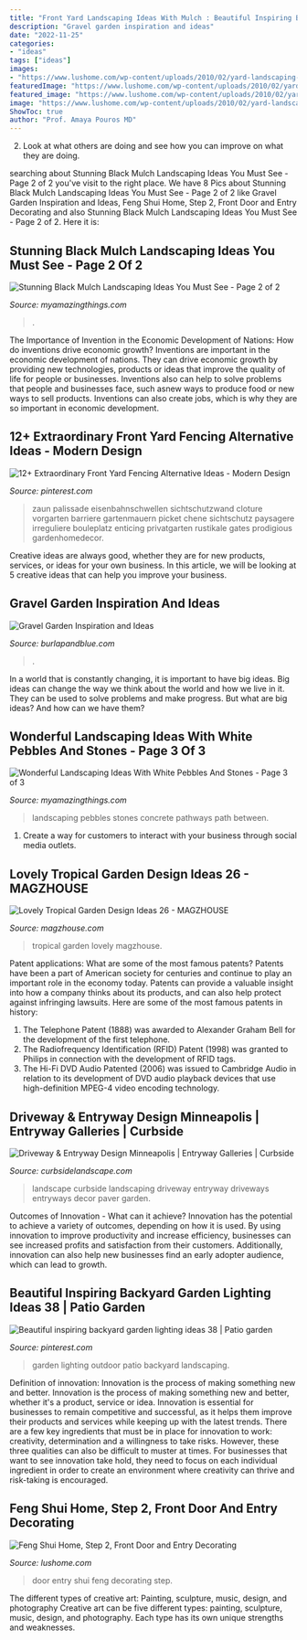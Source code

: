 ```yaml
---
title: "Front Yard Landscaping Ideas With Mulch : Beautiful Inspiring Backyard Garden Lighting Ideas 38"
description: "Gravel garden inspiration and ideas"
date: "2022-11-25"
categories:
- "ideas"
tags: ["ideas"]
images:
- "https://www.lushome.com/wp-content/uploads/2010/02/yard-landscaping-front-door-decorating-2.jpg"
featuredImage: "https://www.lushome.com/wp-content/uploads/2010/02/yard-landscaping-front-door-decorating-2.jpg"
featured_image: "https://www.lushome.com/wp-content/uploads/2010/02/yard-landscaping-front-door-decorating-2.jpg"
image: "https://www.lushome.com/wp-content/uploads/2010/02/yard-landscaping-front-door-decorating-2.jpg"
ShowToc: true
author: "Prof. Amaya Pouros MD"
---
```



2. Look at what others are doing and see how you can improve on what they are doing. 

	

		
searching about Stunning Black Mulch Landscaping Ideas You Must See - Page 2 of 2 you've visit to the right place. We have 8 Pics about Stunning Black Mulch Landscaping Ideas You Must See - Page 2 of 2 like Gravel Garden Inspiration and Ideas, Feng Shui Home, Step 2, Front Door and Entry Decorating and also Stunning Black Mulch Landscaping Ideas You Must See - Page 2 of 2. Here it is:
		
    
## Stunning Black Mulch Landscaping Ideas You Must See - Page 2 Of 2

<img loading=lazy src="https://myamazingthings.com/wp-content/uploads/2017/05/black-mulch.jpg" onerror="this.onerror=null;this.src='https://tse4.mm.bing.net/th?id=OIP.iSVExEKaTxogXafVStve9wHaJ4&amp;pid=15.1';" alt="Stunning Black Mulch Landscaping Ideas You Must See - Page 2 of 2">

_Source: myamazingthings.com_

>. 

	

The Importance of Invention in the Economic Development of Nations: How do inventions drive economic growth?
Inventions are important in the economic development of nations. They can drive economic growth by providing new technologies, products or ideas that improve the quality of life for people or businesses. Inventions also can help to solve problems that people and businesses face, such asnew ways to produce food or new ways to sell products. Inventions can also create jobs, which is why they are so important in economic development.

    
## 12+ Extraordinary Front Yard Fencing Alternative Ideas - Modern Design

<img loading=lazy src="https://i.pinimg.com/736x/5c/5a/53/5c5a539bd681696cad37ec3250e3ae38.jpg" onerror="this.onerror=null;this.src='https://tse4.mm.bing.net/th?id=OIP.VImZh6z93bD6lmSkNhkmEwHaNJ&amp;pid=15.1';" alt="12+ Extraordinary Front Yard Fencing Alternative Ideas - Modern Design">

_Source: pinterest.com_

>zaun palissade eisenbahnschwellen sichtschutzwand cloture vorgarten barriere gartenmauern picket chene sichtschutz paysagere irreguliere bouleplatz enticing privatgarten rustikale gates prodigious gardenhomedecor. 

	

Creative ideas are always good, whether they are for new products, services, or ideas for your own business. In this article, we will be looking at 5 creative ideas that can help you improve your business.

    
## Gravel Garden Inspiration And Ideas

<img loading=lazy src="https://www.burlapandblue.com/wp-content/uploads/2019/09/✔-62-Cool-and-Beautiful-Front-Yard-Landscaping-Ideas-62.jpg" onerror="this.onerror=null;this.src='https://tse3.mm.bing.net/th?id=OIP.R5TvXlG9RHpMYk0t_ddlLgHaKL&amp;pid=15.1';" alt="Gravel Garden Inspiration and Ideas">

_Source: burlapandblue.com_

>. 

	

In a world that is constantly changing, it is important to have big ideas. Big ideas can change the way we think about the world and how we live in it. They can be used to solve problems and make progress. But what are big ideas? And how can we have them?

    
## Wonderful Landscaping Ideas With White Pebbles And Stones - Page 3 Of 3

<img loading=lazy src="http://myamazingthings.com/wp-content/uploads/2017/03/path.jpg" onerror="this.onerror=null;this.src='https://tse4.mm.bing.net/th?id=OIP.JI40F9dl4A3Y2w14ZxKyXQHaFj&amp;pid=15.1';" alt="Wonderful Landscaping Ideas With White Pebbles And Stones - Page 3 of 3">

_Source: myamazingthings.com_

>landscaping pebbles stones concrete pathways path between. 

	

1. Create a way for customers to interact with your business through social media outlets.

    
## Lovely Tropical Garden Design Ideas 26 - MAGZHOUSE

<img loading=lazy src="https://i0.wp.com/magzhouse.com/wp-content/uploads/2019/08/Lovely-Tropical-Garden-Design-Ideas-26.jpg?fit=1024%2C1536&amp;ssl=1" onerror="this.onerror=null;this.src='https://tse3.mm.bing.net/th?id=OIP.mmTX83qhpSJR3ilqM4NpWgHaLH&amp;pid=15.1';" alt="Lovely Tropical Garden Design Ideas 26 - MAGZHOUSE">

_Source: magzhouse.com_

>tropical garden lovely magzhouse. 

	

Patent applications: What are some of the most famous patents?
Patents have been a part of American society for centuries and continue to play an important role in the economy today. Patents can provide a valuable insight into how a company thinks about its products, and can also help protect against infringing lawsuits. Here are some of the most famous patents in history: 
1. The Telephone Patent (1888) was awarded to Alexander Graham Bell for the development of the first telephone. 
2. The Radiofrequency Identification (RFID) Patent (1998) was granted to Philips in connection with the development of RFID tags. 
3. The Hi-Fi DVD Audio Patented (2006) was issued to Cambridge Audio in relation to its development of DVD audio playback devices that use high-definition MPEG-4 video encoding technology. 

    
## Driveway &amp; Entryway Design Minneapolis | Entryway Galleries | Curbside

<img loading=lazy src="https://www.curbsidelandscape.com/wp-content/uploads/2013/06/Drives_and_Entries_8.jpg" onerror="this.onerror=null;this.src='https://tse2.mm.bing.net/th?id=OIP.t7SA_UCJMNZAjZu1c6ur7AHaJ3&amp;pid=15.1';" alt="Driveway &amp; Entryway Design Minneapolis | Entryway Galleries | Curbside">

_Source: curbsidelandscape.com_

>landscape curbside landscaping driveway entryway driveways entryways decor paver garden. 

	

Outcomes of Innovation - What can it achieve?
Innovation has the potential to achieve a variety of outcomes, depending on how it is used. By using innovation to improve productivity and increase efficiency, businesses can see increased profits and satisfaction from their customers. Additionally, innovation can also help new businesses find an early adopter audience, which can lead to growth.

    
## Beautiful Inspiring Backyard Garden Lighting Ideas 38 | Patio Garden

<img loading=lazy src="https://i.pinimg.com/736x/59/17/5b/59175bb076dd8a66c76371904acdd9c2.jpg" onerror="this.onerror=null;this.src='https://tse3.mm.bing.net/th?id=OIP.B8y_rumIZK8UDnFfEvpS8gHaKE&amp;pid=15.1';" alt="Beautiful inspiring backyard garden lighting ideas 38 | Patio garden">

_Source: pinterest.com_

>garden lighting outdoor patio backyard landscaping. 

	

Definition of innovation: Innovation is the process of making something new and better.
Innovation is the process of making something new and better, whether it's a product, service or idea. Innovation is essential for businesses to remain competitive and successful, as it helps them improve their products and services while keeping up with the latest trends.
There are a few key ingredients that must be in place for innovation to work: creativity, determination and a willingness to take risks. However, these three qualities can also be difficult to muster at times. For businesses that want to see innovation take hold, they need to focus on each individual ingredient in order to create an environment where creativity can thrive and risk-taking is encouraged.

    
## Feng Shui Home, Step 2, Front Door And Entry Decorating

<img loading=lazy src="https://www.lushome.com/wp-content/uploads/2010/02/yard-landscaping-front-door-decorating-2.jpg" onerror="this.onerror=null;this.src='https://tse1.mm.bing.net/th?id=OIP.8ejp7BYjklCsUIJcq0LnNQAAAA&amp;pid=15.1';" alt="Feng Shui Home, Step 2, Front Door and Entry Decorating">

_Source: lushome.com_

>door entry shui feng decorating step. 

	

The different types of creative art: Painting, sculpture, music, design, and photography
Creative art can be five different types: painting, sculpture, music, design, and photography. Each type has its own unique strengths and weaknesses.

